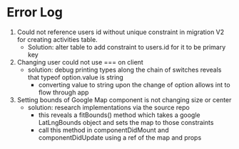 # Error Log
1. Could not reference users id without unique constraint in migration V2 for creating activities table.
    - Solution: alter table to add constraint to users.id for it to be primary key
2. Changing user could not use === on client
    - solution: debug printing types along the chain of switches reveals that typeof option.value is string
        - converting value to string upon the change of option allows int to flow through app
3. Setting bounds of Google Map component is not changing size or center
    - solution: research implementations via the source repo
        - this reveals a fitBounds() method which takes a google LatLngBounds object and sets the map to those constraints
        - call this method in componentDidMount and componentDidUpdate using a ref of the map and props
        
